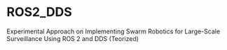 # ROS2_DDS
Experimental Approach on Implementing Swarm Robotics for Large-Scale Surveillance Using ROS 2 and DDS (Teorized)
